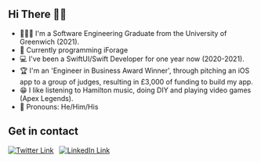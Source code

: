 ## Hi There 👋🏻
- 🧑🏻‍🎓 I'm a Software Engineering Graduate from the University of Greenwich (2021).
- 📱 Currently programming iForage
- 💻 I've been a SwiftUI/Swift Developer for one year now (2020-2021).
- 🏆 I'm an 'Engineer in Business Award Winner', through pitching an iOS app to a group of judges, resulting in £3,000 of funding to build my app.
- 😁 I like listening to Hamilton music, doing DIY and playing video games (Apex Legends).
- 💬 Pronouns: He/Him/His

## Get in contact
[![Twitter Link][1.image]][1.link] &nbsp;
[![LinkedIn Link][2.image]][2.link] &nbsp; 


[1.image]: https://res.cloudinary.com/carriepresley/image/upload/c_scale,w_24/v1611433805/GitHub%20ReadMe/twitter_afinqs.png
[2.image]:https://res.cloudinary.com/carriepresley/image/upload/c_scale,w_24/v1611433798/GitHub%20ReadMe/linkedin_yrslvn.png

[1.link]: https://twitter.com/connorlynchx
[2.link]: https://www.linkedin.com/in/connor-lynch-153559171/

<!---
LynchConnor/LynchConnor is a ✨ special ✨ repository because its `README.md` (this file) appears on your GitHub profile.
You can click the Preview link to take a look at your changes.
--->
